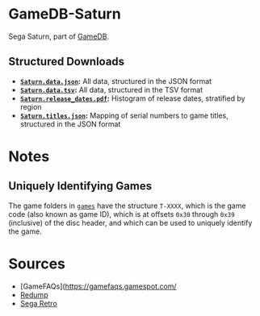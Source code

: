 # GameDB-Saturn
Sega Saturn, part of [GameDB](https://github.com/niemasd/GameDB).

## Structured Downloads
* **[`Saturn.data.json`](https://github.com/niemasd/GameDB-Saturn/releases/latest/download/Saturn.data.json):** All data, structured in the JSON format
* **[`Saturn.data.tsv`](https://github.com/niemasd/GameDB-Saturn/releases/latest/download/Saturn.data.tsv):** All data, structured in the TSV format
* **[`Saturn.release_dates.pdf`](https://github.com/niemasd/GameDB-Saturn/releases/latest/download/Saturn.release_dates.pdf):** Histogram of release dates, stratified by region
* **[`Saturn.titles.json`](https://github.com/niemasd/GameDB-Saturn/releases/latest/download/Saturn.titles.json):** Mapping of serial numbers to game titles, structured in the JSON format

# Notes

## Uniquely Identifying Games

The game folders in [`games`](games) have the structure `T-XXXX`, which is the game code (also known as game ID), which is at offsets `0x30` through `0x39` (inclusive) of the disc header, and which can be used to uniquely identify the game.

# Sources
* [GameFAQs](https://gamefaqs.gamespot.com/
* [Redump](https://redump.org)
* [Sega Retro](https://segaretro.org/Category:Saturn_games)
